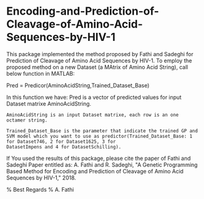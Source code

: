# Encoding-and-Prediction-of-Cleavage-of-Amino-Acid-Sequences-by-HIV-1
This package implemented the method proposed by Fathi and Sadeghi for Prediction of Cleavage of Amino Acid Sequences by HIV-1.
To employ the proposed method on a new Dataset (a MAtrix of Amino Acid String), call below function in MATLAB:

Pred = Predicor(AminoAcidString,Trained_Dataset_Base)


In this function we have:
    Pred  is a vector of predicted values for input Dataset matrixe AminoAcidString.

    AminoAcidString is an input Dataset matrixe, each row is an one octamer string.

    Trained_Dataset_Base is the parameter that indicate the trained GP and SVM model which you want to use as predictor(Trained_Dataset_Base: 1 for Dataset746, 2 for Dataset1625, 3 for
    DatasetImpens and 4 for DatasetSchilling).

If You used the results of this package, please cite the paper of Fathi and Sadeghi Paper entitled as:
A. Fathi and R. Sadeghi, "A Genetic Programming Based Method for Encoding and Prediction of Cleavage of Amino Acid Sequences by HIV-1," 2018.


% Best Regards
% A. Fathi
